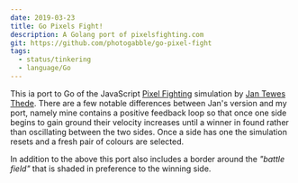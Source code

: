 ```yaml
---
date: 2019-03-23
title: Go Pixels Fight!
description: A Golang port of pixelsfighting.com
git: https://github.com/photogabble/go-pixel-fight
tags:
  - status/tinkering
  - language/Go
---
```


This ia port to Go of the JavaScript [Pixel Fighting](http://pixelsfighting.com/) simulation by [Jan Tewes Thede](https://twitter.com/jtthede). There are a few notable differences between Jan's version and my port, namely mine contains a positive feedback loop so that once one side begins to gain ground their velocity increases until a winner in found rather than oscillating between the two sides. Once a side has one the simulation resets and a fresh pair of colours are selected.

In addition to the above this port also includes a border around the _"battle field"_ that is shaded in preference to the winning side.
